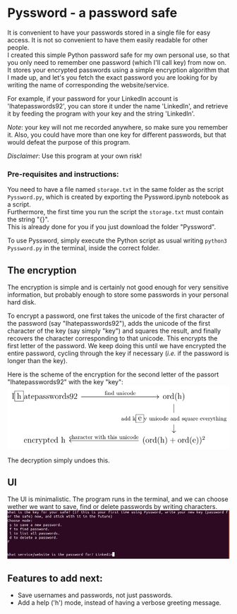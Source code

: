 # Pyssword - a password safe

It is convenient to have your passwords stored in a single file for easy access.
It is not so convenient to have them easily readable for other people.  
I created this simple Python password safe for my own personal use, so that you only need to remember one password (which I'll call key) from now on.  
It stores your encrypted passwords using a simple encryption algorithm that I made up, and let's you fetch the exact password you are looking for by writing the name of corresponding the website/service. 

For example, if your password for your LinkedIn account is 'Ihatepasswords92', you can store it under the name 'LinkedIn', and retrieve it by feeding the program with your key and the string 'LinkedIn'.

*Note*: your key will not me recorded anywhere, so make sure you remember it. Also, you could have more than one key for different passwords, but that would defeat the purpose of this program.

*Disclaimer*: Use this program at your own risk!

### Pre-requisites and instructions:
You need to have a file named `storage.txt` in the same folder as the script `Pyssword.py`, which is created by exporting the Pyssword.ipynb notebook as a script.  
Furthermore, the first time you run the script the `storage.txt` must contain the string "{}".   
This is already done for you if you just download the folder "Pyssword".

To use Pyssword, simply execute the Python script as usual writing `python3 Pyssword.py` in the terminal, inside the correct folder.

## The encryption

The encryption is simple and is certainly not good enough for very sensitive information, but probably enough to store some passwords in your personal hard disk.

To encrypt a password, one first takes the unicode of the first character of the password (say "Ihatepasswords92"), adds the unicode of the first character of the key (say simply "key") and squares the result, and finally recovers the character corresponding to that unicode. This encrypts the first letter of the password. We keep doing this until we have encrypted the entire password, cycling through the key if necessary (*i.e.* if the password is longer than the key).

Here is the scheme of the encryption for the second letter of the passort "Ihatepasswords92" with the key "key":
![](images/encryption_pyssword.png)

The decryption simply undoes this.

## UI

The UI is minimalistic. 
The program runs in the terminal, and we can choose wether we want to save, find or delete passwords by writing characters.
![](images/UI_pyssword.png)

## Features to add next:
- Save usernames and passwords, not just passwords.
- Add a help ('h') mode, instead of having a verbose greeting message.

